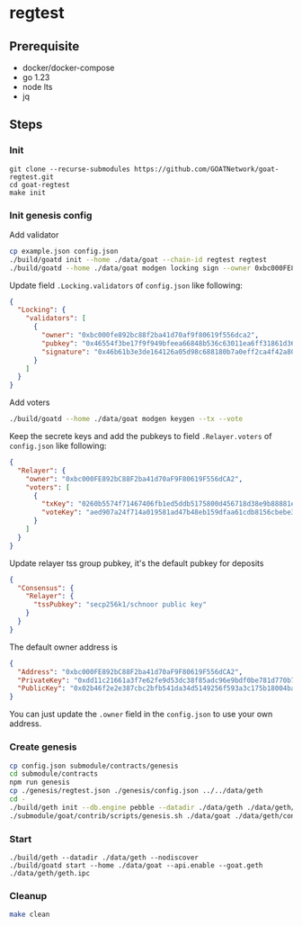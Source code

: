 # regtest

## Prerequisite

- docker/docker-compose
- go 1.23
- node lts
- jq

## Steps

### Init

```
git clone --recurse-submodules https://github.com/GOATNetwork/goat-regtest.git
cd goat-regtest
make init
```

### Init genesis config

Add validator

```sh
cp example.json config.json
./build/goatd init --home ./data/goat --chain-id regtest regtest
./build/goatd --home ./data/goat modgen locking sign --owner 0xbc000FE892bC88F2ba41d70aF9F80619F556dCA2
```

Update field `.Locking.validators` of `config.json` like following:

```json
{
  "Locking": {
    "validators": [
      {
        "owner": "0xbc000fe892bc88f2ba41d70af9f80619f556dca2",
        "pubkey": "0x46554f3be17f9f949bfeea66848b536c63011ea6ff31861d3692a1aebeab6559026db2e7132951f0a5b61cd3ff6a1aee5cdb1ae9d1559996ab39357b06125074",
        "signature": "0x46b61b3e3de164126a05d98c688180b7a0eff2ca4f42a80c53faa58bbc7eb9ac6997709b89751bd8f124c69ee1fd92d810f19c1970831ce1801ea87da9e6e92900"
      }
    ]
  }
}
```

Add voters

```sh
./build/goatd --home ./data/goat modgen keygen --tx --vote
```

Keep the secrete keys and add the pubkeys to field `.Relayer.voters` of `config.json` like following:

```json
{
  "Relayer": {
    "owner": "0xbc000FE892bC88F2ba41d70aF9F80619F556dCA2",
    "voters": [
      {
        "txKey": "0260b5574f71467406fb1ed5ddb5175800d456718d38e9b88881e3327b26134063",
        "voteKey": "aed907a24f714a019581ad47b48eb159dfaa61cdb8156cbebe31c59a519920e96a4e2915d5ad7c05e2c98906f95a3eff052af87752f77678c873c6fdd7718e6bbe592a0d9bd27aded773c4e59cd3cac7086b49d953c22142e247b86f6436d7d3"
      }
    ]
  }
}
```

Update relayer tss group pubkey, it's the default pubkey for deposits

```json
{
  "Consensus": {
    "Relayer": {
      "tssPubkey": "secp256k1/schnoor public key"
    }
  }
}
```

The default owner address is

```json
{
  "Address": "0xbc000FE892bC88F2ba41d70aF9F80619F556dCA2",
  "PrivateKey": "0xdd11c21661a3f7e62fe9d53dc38f85adc96e9bdf0be781d770b7789c545e107f",
  "PublicKey": "0x02b46f2e2e387cbc2bfb541da34d5149256f593a3c175b18004ba21db23d2b8c24"
}
```

You can just update the `.owner` field in the `config.json` to use your own address.

### Create genesis

```sh
cp config.json submodule/contracts/genesis
cd submodule/contracts
npm run genesis
cp ./genesis/regtest.json ./genesis/config.json ../../data/geth
cd -
./build/geth init --db.engine pebble --datadir ./data/geth ./data/geth/regtest.json
./submodule/goat/contrib/scripts/genesis.sh ./data/goat ./data/geth/config.json ./data/geth/regtest.json
```

### Start

```
./build/geth --datadir ./data/geth --nodiscover
./build/goatd start --home ./data/goat --api.enable --goat.geth ./data/geth/geth.ipc
```

### Cleanup

```sh
make clean
```
